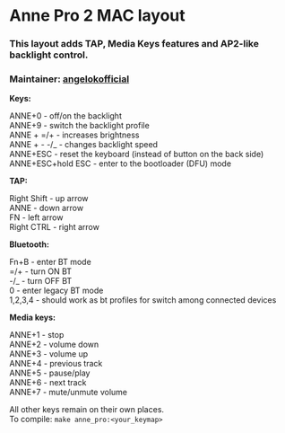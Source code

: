 # Anne Pro 2 MAC layout  

### This layout adds TAP, Media Keys features and AP2-like backlight control.  
### Maintainer: [angelokofficial](github.com/angelokofficial)


__Keys:__

ANNE+0 - off/on the backlight  
ANNE+9 - switch the backlight profile  
ANNE + =/+ - increases brightness  
ANNE + - -/_ - changes backlight speed  
ANNE+ESC - reset the keyboard (instead of button on the back side)  
ANNE+ESC+hold ESC - enter to the bootloader (DFU) mode  

__TAP:__

Right Shift - up arrow  
ANNE - down arrow  
FN - left arrow  
Right CTRL - right arrow  


__Bluetooth:__

Fn+B - enter BT mode  
=/+ - turn ON BT  
-/_ - turn OFF BT  
0 - enter legacy BT mode  
1,2,3,4 - should work as bt profiles for switch among connected devices  


**Media keys:**

ANNE+1 - stop  
ANNE+2 - volume down  
ANNE+3 - volume up  
ANNE+4 - previous track  
ANNE+5 - pause/play  
ANNE+6 - next track  
ANNE+7 - mute/unmute volume  


All other keys remain on their own places.  
To compile: `make anne_pro:<your_keymap>`
